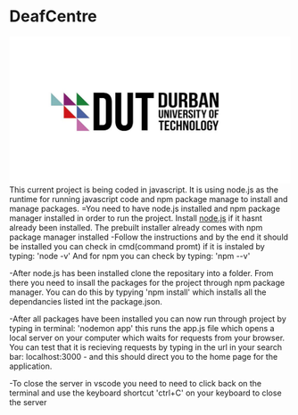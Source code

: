 # DeafCentre
![DUT logo image](/public/images/dut-logo.jpg)
This current project is being coded in javascript. It is using node.js as the runtime for running javascript code and npm package manage to install and manage packages.
=You need to have node.js installed and npm package manager installed in order to run the project. Install [node.js](https://nodejs.org/en/download/prebuilt-installer) if it hasnt already been installed. The prebuilt installer already comes with npm package manager installed
-Follow the instructions and by the end it should be installed you can check in cmd(command promt) if it is instaled by typing: 
                    'node -v'
 And for npm you can check by typing: 'npm --v'

-After node.js has been installed clone the repositary into a folder. From there you need to insall the packages for the project through npm package manager. You can do this by       typying 'npm install' which installs all the dependancies listed int the package.json. 

-After all packages have been installed you can now run through project by typing in terminal:
                    'nodemon app'
 this runs the app.js file which opens a local server on your computer which waits for requests from your browser. You can test that it is recieving requests by typing in the url in your search bar: localhost:3000 - and this should direct you to the home page for the application.

 -To close the server in vscode you need to need to click back on the terminal and use the keyboard shortcut 'ctrl+C' on your keyboard to close the server


